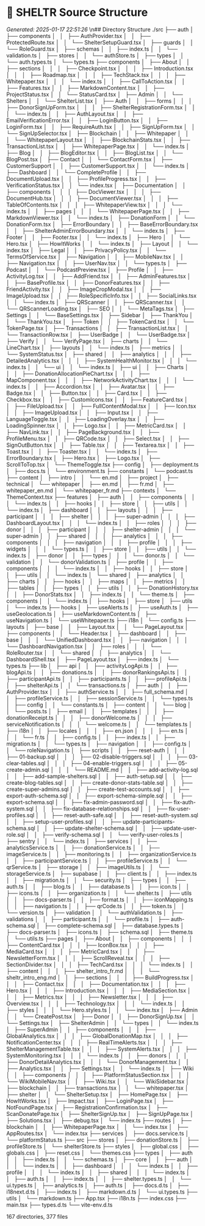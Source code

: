 # 🌳 SHELTR Source Structure
*Generated: 2025-01-17 22:51:26*
\n## Directory Structure
./src
├── auth
│   ├── components
│   │   ├── AuthProvider.tsx
│   │   ├── ProtectedRoute.tsx
│   │   └── ShelterSetupGuard.tsx
│   ├── guards
│   │   └── RoleGuard.tsx
│   ├── schemas
│   │   ├── index.ts
│   │   └── validation.ts
│   ├── stores
│   │   └── authStore.ts
│   ├── types
│   │   └── auth.types.ts
│   └── types.ts
├── components
│   ├── About
│   │   ├── sections
│   │   │   ├── Checkpoint.tsx
│   │   │   ├── Introduction.tsx
│   │   │   ├── Roadmap.tsx
│   │   │   ├── TechStack.tsx
│   │   │   ├── Whitepaper.tsx
│   │   │   └── index.ts
│   │   ├── CallToAction.tsx
│   │   ├── Features.tsx
│   │   ├── MarkdownContent.tsx
│   │   ├── ProjectStatus.tsx
│   │   └── StatusCard.tsx
│   ├── Admin
│   │   └── Shelters
│   │       └── ShelterList.tsx
│   ├── Auth
│   │   ├── forms
│   │   │   ├── DonorSignUpForm.tsx
│   │   │   ├── ShelterRegistrationForm.tsx
│   │   │   └── index.ts
│   │   ├── AuthLayout.tsx
│   │   ├── EmailVerificationError.tsx
│   │   ├── LoginButton.tsx
│   │   ├── LoginForm.tsx
│   │   ├── RequireAuth.tsx
│   │   ├── SignUpForm.tsx
│   │   └── SignUpSelector.tsx
│   ├── Blockchain
│   │   ├── Whitepaper
│   │   │   └── WhitepaperLayout.tsx
│   │   ├── BlockchainStats.tsx
│   │   ├── TransactionList.tsx
│   │   ├── WhitepaperPage.tsx
│   │   └── index.ts
│   ├── Blog
│   │   ├── BlogEditor.tsx
│   │   ├── BlogList.tsx
│   │   └── BlogPost.tsx
│   ├── Contact
│   │   └── ContactForm.tsx
│   ├── CustomerSupport
│   │   ├── CustomerSupport.tsx
│   │   └── index.ts
│   ├── Dashboard
│   │   └── CompleteProfile
│   │       ├── DocumentUpload.tsx
│   │       ├── ProfileProgress.tsx
│   │       ├── VerificationStatus.tsx
│   │       └── index.tsx
│   ├── Documentation
│   │   ├── components
│   │   │   ├── DocViewer.tsx
│   │   │   ├── DocumentHub.tsx
│   │   │   ├── DocumentViewer.tsx
│   │   │   ├── TableOfContents.tsx
│   │   │   ├── WhitepaperView.tsx
│   │   │   └── index.ts
│   │   ├── pages
│   │   │   └── WhitepaperPage.tsx
│   │   ├── MarkdownViewer.tsx
│   │   └── index.ts
│   ├── DonationForm
│   │   └── DonationForm.tsx
│   ├── ErrorBoundary
│   │   ├── BaseErrorBoundary.tsx
│   │   ├── ShelterAdminErrorBoundary.tsx
│   │   └── index.ts
│   ├── Footer
│   │   ├── Footer.tsx
│   │   └── index.ts
│   ├── Hero
│   │   └── Hero.tsx
│   ├── HowItWorks
│   │   └── index.ts
│   ├── Layout
│   │   └── index.tsx
│   ├── Legal
│   │   ├── PrivacyPolicy.tsx
│   │   └── TermsOfService.tsx
│   ├── Navigation
│   │   ├── MobileNav.tsx
│   │   ├── Navigation.tsx
│   │   ├── UserNav.tsx
│   │   └── types.ts
│   ├── Podcast
│   │   └── PodcastPreview.tsx
│   ├── Profile
│   │   ├── ActivityLog.tsx
│   │   ├── AddFriend.tsx
│   │   ├── AdminFeatures.tsx
│   │   ├── BaseProfile.tsx
│   │   ├── DonorFeatures.tsx
│   │   ├── FriendActivity.tsx
│   │   ├── ImageCropModal.tsx
│   │   ├── ImageUpload.tsx
│   │   ├── RoleSpecificInfo.tsx
│   │   ├── SocialLinks.tsx
│   │   └── index.ts
│   ├── QRScanner
│   │   ├── QRScanner.tsx
│   │   └── QRScannerLoading.tsx
│   ├── SEO
│   │   └── MetaTags.tsx
│   ├── Settings
│   │   └── BaseSettings.tsx
│   ├── Sidebar
│   ├── ThankYou
│   │   └── ThankYou.tsx
│   ├── Token
│   │   ├── TokenCard.tsx
│   │   └── TokenPage.tsx
│   ├── Transactions
│   │   ├── TransactionList.tsx
│   │   └── TransactionRow.tsx
│   ├── UserBadge
│   │   └── UserBadge.tsx
│   ├── Verify
│   │   └── VerifyPage.tsx
│   ├── charts
│   │   └── LineChart.tsx
│   ├── layouts
│   │   └── index.ts
│   ├── metrics
│   │   └── SystemStatus.tsx
│   ├── shared
│   │   ├── analytics
│   │   │   ├── DetailedAnalytics.tsx
│   │   │   ├── SystemHealthMonitor.tsx
│   │   │   └── index.ts
│   │   └── ui
│   │       └── index.ts
│   ├── ui
│   │   ├── Charts
│   │   │   ├── DonationAllocationPieChart.tsx
│   │   │   ├── MapComponent.tsx
│   │   │   ├── NetworkActivityChart.tsx
│   │   │   └── index.ts
│   │   ├── Accordion.tsx
│   │   ├── Avatar.tsx
│   │   ├── Badge.tsx
│   │   ├── Button.tsx
│   │   ├── Card.tsx
│   │   ├── Checkbox.tsx
│   │   ├── CustomIcons.tsx
│   │   ├── FeatureCard.tsx
│   │   ├── FileUpload.tsx
│   │   ├── FullContentModal.tsx
│   │   ├── Icon.tsx
│   │   ├── ImageUpload.tsx
│   │   ├── Input.tsx
│   │   ├── LanguageToggle.tsx
│   │   ├── LoadingOverlay.tsx
│   │   ├── LoadingSpinner.tsx
│   │   ├── Logo.tsx
│   │   ├── MetricCard.tsx
│   │   ├── NavLink.tsx
│   │   ├── PageBackground.tsx
│   │   ├── ProfileMenu.tsx
│   │   ├── QRCode.tsx
│   │   ├── Select.tsx
│   │   ├── SignOutButton.tsx
│   │   ├── Table.tsx
│   │   ├── Textarea.tsx
│   │   ├── Toast.tsx
│   │   ├── Toaster.tsx
│   │   └── index.ts
│   ├── ErrorBoundary.tsx
│   ├── Hero.tsx
│   ├── Logo.tsx
│   ├── ScrollToTop.tsx
│   └── ThemeToggle.tsx
├── config
│   ├── deployment.ts
│   ├── docs.ts
│   └── environment.ts
├── constants
│   └── podcast.ts
├── content
│   ├── intro
│   │   └── en.md
│   ├── project
│   ├── technical
│   └── whitepaper
│       ├── en.md
│       ├── fr.md
│       ├── whitepaper_en.md
│       └── whitepaper_fr.md
├── contexts
│   └── ThemeContext.tsx
├── features
│   ├── auth
│   │   ├── components
│   │   │   └── index.ts
│   │   ├── hooks
│   │   ├── store
│   │   ├── utils
│   │   └── index.ts
│   ├── dashboard
│   │   ├── layouts
│   │   │   ├── participant
│   │   │   ├── shelter
│   │   │   ├── super-admin
│   │   │   ├── DashboardLayout.tsx
│   │   │   └── index.ts
│   │   ├── roles
│   │   │   ├── donor
│   │   │   ├── participant
│   │   │   ├── shelter-admin
│   │   │   └── super-admin
│   │   ├── shared
│   │   │   ├── analytics
│   │   │   ├── components
│   │   │   ├── navigation
│   │   │   ├── profile
│   │   │   ├── widgets
│   │   │   └── types.ts
│   │   ├── store
│   │   ├── utils
│   │   └── index.ts
│   ├── donor
│   │   ├── types
│   │   │   └── donor.ts
│   │   └── validation
│   │       └── donorValidation.ts
│   ├── profile
│   │   ├── components
│   │   │   └── index.ts
│   │   ├── hooks
│   │   ├── store
│   │   ├── utils
│   │   └── index.ts
│   └── shared
│       ├── analytics
│       │   ├── charts
│       │   ├── hooks
│       │   ├── maps
│       │   ├── metrics
│       │   ├── tables
│       │   ├── types
│       │   ├── utils
│       │   ├── DonationHistory.tsx
│       │   ├── DonorStats.tsx
│       │   ├── index.ts
│       │   └── theme.ts
│       ├── components
│       │   └── index.ts
│       ├── hooks
│       ├── store
│       ├── utils
│       └── index.ts
├── hooks
│   ├── useAlerts.ts
│   ├── useAuth.ts
│   ├── useGeolocation.ts
│   ├── useMarkdownContent.ts
│   ├── useNavigation.ts
│   └── useWhitepaper.ts
├── i18n
│   └── config.ts
├── layouts
│   ├── base
│   │   ├── Layout.tsx
│   │   └── PageLayout.tsx
│   ├── components
│   │   └── Header.tsx
│   ├── dashboard
│   │   ├── base
│   │   │   └── UnifiedDashboard.tsx
│   │   ├── navigation
│   │   │   └── DashboardNavigation.tsx
│   │   ├── roles
│   │   │   └── RoleRouter.tsx
│   │   └── shared
│   │       ├── analytics
│   │       └── DashboardShell.tsx
│   ├── PageLayout.tsx
│   ├── index.ts
│   └── types.ts
├── lib
│   ├── api
│   │   ├── activityLogApi.ts
│   │   ├── blogApi.ts
│   │   ├── donations.ts
│   │   ├── donorRankingsApi.ts
│   │   ├── participantApi.ts
│   │   ├── participants.ts
│   │   ├── profileApi.ts
│   │   ├── shelterApi.ts
│   │   └── transactions.ts
│   ├── auth
│   │   ├── AuthProvider.tsx
│   │   ├── authService.ts
│   │   ├── full_schema.md
│   │   ├── profileService.ts
│   │   ├── sessionService.ts
│   │   └── types.ts
│   ├── config
│   │   └── constants.ts
│   ├── content
│   │   └── blog
│   │       └── posts.ts
│   ├── email
│   │   ├── templates
│   │   │   ├── donationReceipt.ts
│   │   │   ├── donorWelcome.ts
│   │   │   ├── serviceNotification.ts
│   │   │   └── welcome.ts
│   │   └── templates.ts
│   ├── i18n
│   │   ├── locales
│   │   │   ├── en.json
│   │   │   ├── en.ts
│   │   │   └── fr.ts
│   │   ├── config.ts
│   │   ├── index.ts
│   │   ├── migration.ts
│   │   └── types.ts
│   ├── navigation
│   │   ├── config.ts
│   │   └── roleNavigation.ts
│   ├── scripts
│   │   ├── reset-auth
│   │   │   ├── 01-backup.sql
│   │   │   ├── 02-disable-triggers.sql
│   │   │   ├── 03-clear-tables.sql
│   │   │   ├── 04-enable-triggers.sql
│   │   │   ├── 05-create-admin.sql
│   │   │   └── README.md
│   │   ├── add-activity-log.sql
│   │   ├── add-sample-shelters.sql
│   │   ├── auth-setup.sql
│   │   ├── create-blog-tables.sql
│   │   ├── create-donor-stats-table.sql
│   │   ├── create-super-admins.sql
│   │   ├── create-test-accounts.sql
│   │   ├── export-auth-schema.sql
│   │   ├── export-schema-simple.sql
│   │   ├── export-schema.sql
│   │   ├── fix-admin-password.sql
│   │   ├── fix-auth-system.sql
│   │   ├── fix-database-relationships.sql
│   │   ├── fix-user-profiles.sql
│   │   ├── reset-auth-safe.sql
│   │   ├── reset-auth-system.sql
│   │   ├── setup-user-profiles.sql
│   │   ├── update-participants-schema.sql
│   │   ├── update-shelter-schema.sql
│   │   ├── update-user-role.sql
│   │   ├── verify-schema.sql
│   │   └── verify-user-roles.ts
│   ├── sentry
│   │   └── index.ts
│   ├── services
│   │   ├── analyticsService.ts
│   │   ├── donationService.ts
│   │   ├── imageService.ts
│   │   ├── monitoring.ts
│   │   ├── organizationService.ts
│   │   ├── participantService.ts
│   │   ├── profileService.ts
│   │   └── qrService.ts
│   ├── storage
│   │   ├── imageUtils.ts
│   │   └── storageService.ts
│   ├── supabase
│   │   ├── client.ts
│   │   ├── index.ts
│   │   ├── migration.ts
│   │   └── security.ts
│   ├── types
│   │   ├── auth.ts
│   │   ├── blog.ts
│   │   ├── database.ts
│   │   ├── icon.ts
│   │   ├── icons.ts
│   │   ├── organization.ts
│   │   └── shelter.ts
│   ├── utils
│   │   ├── docs-parser.ts
│   │   ├── format.ts
│   │   ├── iconMapping.ts
│   │   ├── navigation.ts
│   │   ├── qrCode.ts
│   │   ├── token.ts
│   │   └── version.ts
│   ├── validation
│   │   └── authValidation.ts
│   ├── validations
│   │   ├── participant.ts
│   │   └── profile.ts
│   ├── auth-schema.sql
│   ├── complete-schema.sql
│   ├── database.types.ts
│   ├── docs-parser.ts
│   ├── icons.ts
│   ├── schema.sql
│   ├── theme.ts
│   └── utils.ts
├── pages
│   ├── About
│   │   ├── components
│   │   │   ├── ContentCard.tsx
│   │   │   ├── IconBox.tsx
│   │   │   ├── MediaCard.tsx
│   │   │   ├── MetricCard.tsx
│   │   │   ├── NewsletterForm.tsx
│   │   │   ├── ScrollReveal.tsx
│   │   │   ├── SectionDivider.tsx
│   │   │   ├── TechCard.tsx
│   │   │   └── index.ts
│   │   ├── content
│   │   │   ├── shelter_intro_fr.md
│   │   │   └── sheltr_intro_eng.md
│   │   ├── sections
│   │   │   ├── BuildProgress.tsx
│   │   │   ├── Contact.tsx
│   │   │   ├── Documentation.tsx
│   │   │   ├── Hero.tsx
│   │   │   ├── Introduction.tsx
│   │   │   ├── MediaSection.tsx
│   │   │   ├── Metrics.tsx
│   │   │   ├── Newsletter.tsx
│   │   │   ├── Overview.tsx
│   │   │   ├── Technology.tsx
│   │   │   └── index.ts
│   │   ├── styles
│   │   │   └── Hero.styles.ts
│   │   └── index.tsx
│   ├── Admin
│   │   └── CreatePost.tsx
│   ├── Donor
│   │   ├── DonorSignUp.tsx
│   │   └── Settings.tsx
│   ├── ShelterAdmin
│   │   └── types
│   │       └── index.ts
│   ├── SuperAdmin
│   │   ├── components
│   │   │   ├── GlobalAnalytics.tsx
│   │   │   ├── GlobalDonationMap.tsx
│   │   │   ├── NotificationCenter.tsx
│   │   │   ├── RealTimeAlerts.tsx
│   │   │   ├── ShelterManagementTable.tsx
│   │   │   ├── SystemAlerts.tsx
│   │   │   ├── SystemMonitoring.tsx
│   │   │   └── index.ts
│   │   ├── donors
│   │   │   ├── DonorDetailAnalytics.tsx
│   │   │   └── DonorManagement.tsx
│   │   ├── Analytics.tsx
│   │   ├── Settings.tsx
│   │   └── index.ts
│   ├── Wiki
│   │   ├── components
│   │   │   ├── PlatformStatusSection.tsx
│   │   │   └── WikiMobileNav.tsx
│   │   ├── Wiki.tsx
│   │   └── WikiSidebar.tsx
│   ├── blockchain
│   │   ├── transactions.tsx
│   │   └── whitepaper.tsx
│   ├── shelter
│   │   └── ShelterSetup.tsx
│   ├── HomePage.tsx
│   ├── HowItWorks.tsx
│   ├── Impact.tsx
│   ├── LoginPage.tsx
│   ├── NotFoundPage.tsx
│   ├── RegistrationConfirmation.tsx
│   ├── ScanDonatePage.tsx
│   ├── ShelterSignUp.tsx
│   ├── SignUpPage.tsx
│   ├── Solutions.tsx
│   ├── debug.tsx
│   └── index.ts
├── routes
│   ├── blockchain
│   │   ├── WhitepaperPage.tsx
│   │   └── index.tsx
│   ├── AppRoutes.tsx
│   └── index.tsx
├── services
│   ├── docs.service.ts
│   └── platformStatus.ts
├── src
├── stores
│   ├── donationStore.ts
│   ├── profileStore.ts
│   └── shelterStore.ts
├── styles
│   ├── global.css
│   ├── globals.css
│   ├── reset.css
│   └── themes.css
├── types
│   ├── auth
│   │   ├── index.ts
│   │   └── schemas.ts
│   ├── core
│   │   ├── auth
│   │   │   └── index.ts
│   │   ├── dashboard
│   │   │   └── index.ts
│   │   ├── profile
│   │   │   └── index.ts
│   │   ├── shared
│   │   │   └── index.ts
│   │   ├── auth.ts
│   │   ├── index.ts
│   │   ├── shelter.types.ts
│   │   └── ui.types.ts
│   ├── analytics.ts
│   ├── auth.ts
│   ├── docs.d.ts
│   ├── i18next.d.ts
│   ├── index.ts
│   ├── markdown.d.ts
│   └── ui.types.ts
├── utils
│   └── markdown.ts
├── App.tsx
├── i18n.ts
├── index.css
├── main.tsx
├── types.d.ts
└── vite-env.d.ts

167 directories, 377 files
